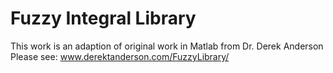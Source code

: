 # Fuzzy Integral Library

This work is an adaption of original work in Matlab
from Dr. Derek Anderson
Please see: www.derektanderson.com/FuzzyLibrary/

